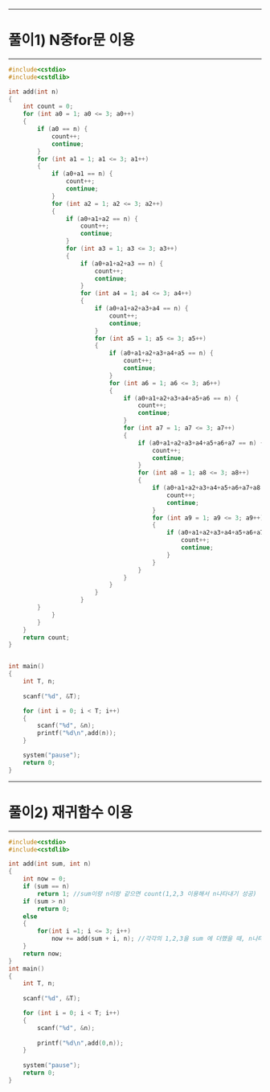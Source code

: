 --------------------------------------------------------------------------------------------------------------
# 풀이1)   N중for문 이용
--------------------------------------------------------------------------------------------------------------
```c
#include<cstdio>
#include<cstdlib>

int add(int n)
{
	int count = 0;
	for (int a0 = 1; a0 <= 3; a0++)
	{
		if (a0 == n) {
			count++;
			continue;
		}
		for (int a1 = 1; a1 <= 3; a1++)
		{
			if (a0+a1 == n) {
				count++;
				continue;
			}
			for (int a2 = 1; a2 <= 3; a2++)
			{
				if (a0+a1+a2 == n) {
					count++;
					continue;
				}
				for (int a3 = 1; a3 <= 3; a3++)
				{
					if (a0+a1+a2+a3 == n) {
						count++;
						continue;
					}
					for (int a4 = 1; a4 <= 3; a4++)
					{
						if (a0+a1+a2+a3+a4 == n) {
							count++;
							continue;
						}
						for (int a5 = 1; a5 <= 3; a5++)
						{
							if (a0+a1+a2+a3+a4+a5 == n) {
								count++;
								continue;
							}
							for (int a6 = 1; a6 <= 3; a6++)
							{
								if (a0+a1+a2+a3+a4+a5+a6 == n) {
									count++;
									continue;
								}
								for (int a7 = 1; a7 <= 3; a7++)
								{
									if (a0+a1+a2+a3+a4+a5+a6+a7 == n) {
										count++;
										continue;
									}
									for (int a8 = 1; a8 <= 3; a8++)
									{
										if (a0+a1+a2+a3+a4+a5+a6+a7+a8 == n) {
											count++;
											continue;
										}
										for (int a9 = 1; a9 <= 3; a9++)
										{
											if (a0+a1+a2+a3+a4+a5+a6+a7+a8+a9 == n) {
												count++;
												continue;
											}
										}
									}
								}
							}
						}
					}
        }
			}
		}
	}
	return count;
}


int main()
{
	int T, n;
	
	scanf("%d", &T);

	for (int i = 0; i < T; i++)
	{
		scanf("%d", &n);
		printf("%d\n",add(n));
	}

	system("pause");
	return 0;
}
```
---------------------------------------------------------------------------------------------------------------------
# 풀이2) 재귀함수 이용
---------------------------------------------------------------------------------------------------------------------
```c
#include<cstdio>
#include<cstdlib>

int add(int sum, int n)
{
	int now = 0;
	if (sum == n)
		return 1; //sum이랑 n이랑 같으면 count(1,2,3 이용해서 n나타내기 성공)
	if (sum > n)
		return 0; 
	else
	{
		for(int i =1; i <= 3; i++)
			now += add(sum + i, n); //각각의 1,2,3을 sum 에 더했을 때, n나타내기 성공한 수 now에서  저장
	}
	return now;
}
int main()
{
	int T, n;
	
	scanf("%d", &T);

	for (int i = 0; i < T; i++)
	{
		scanf("%d", &n);
		
		printf("%d\n",add(0,n));
	}
	
	system("pause");
	return 0;
}
```
```

